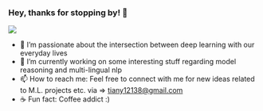 ### Hey, thanks for stopping by! 👋

![](https://komarev.com/ghpvc/?username=yXuTiany1&style=flat-square&label=VISITOR+VIEWS)

- 🔭 I’m passionate about the intersection between deep learning with our everyday lives
- 🚀 I’m currently working on some interesting stuff regarding model reasoning and multi-lingual nlp
- 📫 How to reach me: Feel free to connect with me for new ideas related to M.L. projects etc. via => tiany12138@gmail.com
- ☕️ Fun fact: Coffee addict :)





<!--
**XuTiany1/XuTiany1** is a ✨ _special_ ✨ repository because its `README.md` (this file) appears on your GitHub profile.

Here are some ideas to get you started:

- 🔭 I’m currently working on ...
- 🌱 I’m currently learning ...
- 👯 I’m looking to collaborate on ...
- 🤔 I’m looking for help with ...
- 💬 Ask me about ...
- 📫 How to reach me: ...
- 😄 Pronouns: ...
- ⚡ Fun fact: ...
-->
